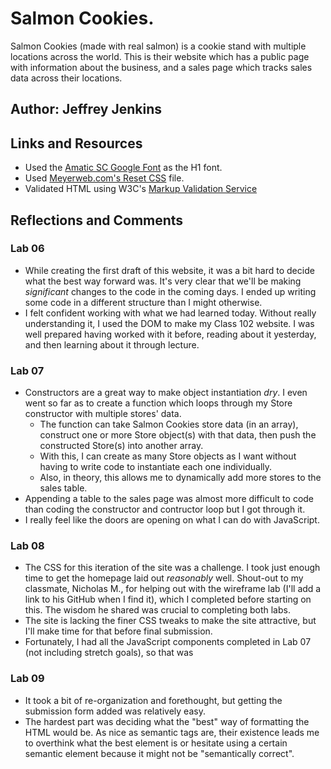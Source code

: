 # Salmon Cookies.

Salmon Cookies (made with real salmon) is a cookie stand with multiple locations across the world. This is their website which has a public page with information about the business, and a sales page which tracks sales data across their locations.

## Author: Jeffrey Jenkins

## Links and Resources

- Used the [Amatic SC Google Font](https://fonts.google.com/specimen/Amatic+SC) as the H1 font.
- Used [Meyerweb.com's Reset CSS](http://meyerweb.com/eric/tools/css/reset/) file.
- Validated HTML using W3C's [Markup Validation Service](https://validator.w3.org/)

## Reflections and Comments

### Lab 06

- While creating the first draft of this website, it was a bit hard to decide what the best way forward was. It's very clear that we'll be making *significant* changes to the code in the coming days. I ended up writing some code in a different structure than I might otherwise.
- I felt confident working with what we had learned today. Without really understanding it, I used the DOM to make my Class 102 website. I was well prepared having worked with it before, reading about it yesterday, and then learning about it through lecture.

### Lab 07

- Constructors are a great way to make object instantiation *dry*. I even went so far as to create a function which loops through my Store constructor with multiple stores' data.
  - The function can take Salmon Cookies store data (in an array), construct one or more Store object(s) with that data, then push the constructed Store(s) into another array.
  - With this, I can create as many Store objects as I want without having to write code to instantiate each one individually.
  - Also, in theory, this allows me to dynamically add more stores to the sales table.
- Appending a table to the sales page was almost more difficult to code than coding the constructor and contructor loop but I got through it.
- I really feel like the doors are opening on what I can do with JavaScript.

### Lab 08

- The CSS for this iteration of the site was a challenge. I took just enough time to get the homepage laid out *reasonably* well. Shout-out to my classmate, Nicholas M., for helping out with the wireframe lab (I'll add a link to his GitHub when I find it), which I completed before starting on this. The wisdom he shared was crucial to completing both labs.
- The site is lacking the finer CSS tweaks to make the site attractive, but I'll make time for that before final submission.
- Fortunately, I had all the JavaScript components completed in Lab 07 (not including stretch goals), so that was

### Lab 09

- It took a bit of re-organization and forethought, but getting the submission form added was relatively easy.
- The hardest part was deciding what the "best" way of formatting the HTML would be. As nice as semantic tags are, their existence leads me to overthink what the best element is or hesitate using a certain semantic element because it might not be "semantically correct".

